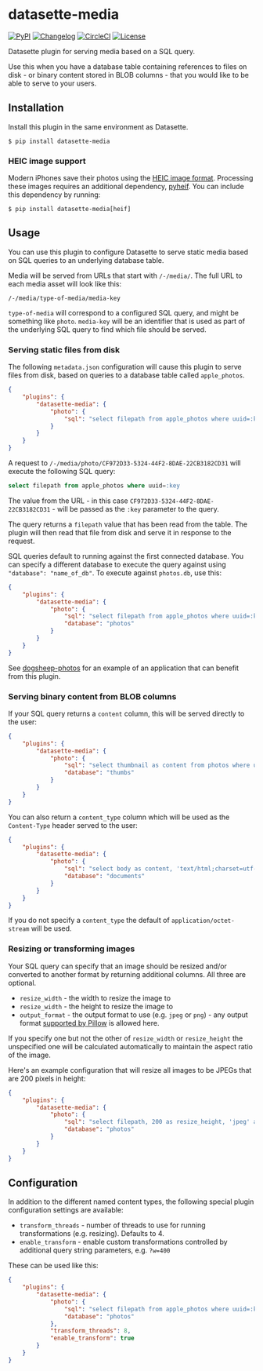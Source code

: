 # datasette-media

[![PyPI](https://img.shields.io/pypi/v/datasette-media.svg)](https://pypi.org/project/datasette-media/)
[![Changelog](https://img.shields.io/github/v/release/simonw/datasette-media?include_prereleases&label=changelog)](https://github.com/simonw/datasette-media/releases)
[![CircleCI](https://circleci.com/gh/simonw/datasette-media.svg?style=svg)](https://circleci.com/gh/simonw/datasette-media)
[![License](https://img.shields.io/badge/license-Apache%202.0-blue.svg)](https://github.com/simonw/datasette-media/blob/master/LICENSE)

Datasette plugin for serving media based on a SQL query.

Use this when you have a database table containing references to files on disk - or binary content stored in BLOB columns - that you would like to be able to serve to your users.

## Installation

Install this plugin in the same environment as Datasette.

    $ pip install datasette-media

### HEIC image support

Modern iPhones save their photos using the [HEIC image format](https://en.wikipedia.org/wiki/High_Efficiency_Image_File_Format). Processing these images requires an additional dependency, [pyheif](https://pypi.org/project/pyheif/). You can include this dependency by running:

    $ pip install datasette-media[heif]

## Usage

You can use this plugin to configure Datasette to serve static media based on SQL queries to an underlying database table.

Media will be served from URLs that start with `/-/media/`. The full URL to each media asset will look like this:

    /-/media/type-of-media/media-key

`type-of-media` will correspond to a configured SQL query, and might be something like `photo`. `media-key` will be an identifier that is used as part of the underlying SQL query to find which file should be served.

### Serving static files from disk

The following ``metadata.json`` configuration will cause this plugin to serve files from disk, based on queries to a database table called `apple_photos`.

```json
{
    "plugins": {
        "datasette-media": {
            "photo": {
                "sql": "select filepath from apple_photos where uuid=:key"
            }
        }
    }
}
```

A request to `/-/media/photo/CF972D33-5324-44F2-8DAE-22CB3182CD31` will execute the following SQL query:

```sql
select filepath from apple_photos where uuid=:key
```

The value from the URL -  in this case `CF972D33-5324-44F2-8DAE-22CB3182CD31` - will be passed as the `:key` parameter to the query.

The query returns a `filepath` value that has been read from the table. The plugin will then read that file from disk and serve it in response to the request.

SQL queries default to running against the first connected database. You can specify a different database to execute the query against using `"database": "name_of_db"`. To execute against `photos.db`, use this:

```json
{
    "plugins": {
        "datasette-media": {
            "photo": {
                "sql": "select filepath from apple_photos where uuid=:key",
                "database": "photos"
            }
        }
    }
}
```

See [dogsheep-photos](https://github.com/dogsheep/dogsheep-photos) for an example of an application that can benefit from this plugin.

### Serving binary content from BLOB columns

If your SQL query returns a `content` column, this will be served directly to the user:

```json
{
    "plugins": {
        "datasette-media": {
            "photo": {
                "sql": "select thumbnail as content from photos where uuid=:key",
                "database": "thumbs"
            }
        }
    }
}
```

You can also return a `content_type` column which will be used as the `Content-Type` header served to the user:

```json
{
    "plugins": {
        "datasette-media": {
            "photo": {
                "sql": "select body as content, 'text/html;charset=utf-8' as content_type from documents where id=:key",
                "database": "documents"
            }
        }
    }
}
```

If you do not specify a `content_type` the default of `application/octet-stream` will be used.

### Resizing or transforming images

Your SQL query can specify that an image should be resized and/or converted to another format by returning additional columns. All three are optional.

* `resize_width` - the width to resize the image to
* `resize_width` - the height to resize the image to
* `output_format` - the output format to use (e.g. `jpeg` or `png`) - any output format [supported by Pillow](https://pillow.readthedocs.io/en/stable/handbook/image-file-formats.html) is allowed here.

If you specify one but not the other of `resize_width` or `resize_height` the unspecified one will be calculated automatically to maintain the aspect ratio of the image.

Here's an example configuration that will resize all images to be JPEGs that are 200 pixels in height:

```json
{
    "plugins": {
        "datasette-media": {
            "photo": {
                "sql": "select filepath, 200 as resize_height, 'jpeg' as output_format from apple_photos where uuid=:key",
                "database": "photos"
            }
        }
    }
}
```

## Configuration

In addition to the different named content types, the following special plugin configuration settings are available:

- `transform_threads` - number of threads to use for running transformations (e.g. resizing). Defaults to 4.
- `enable_transform` - enable custom transformations controlled by additional query string parameters, e.g. `?w=400`

These can be used like this:

```json
{
    "plugins": {
        "datasette-media": {
            "photo": {
                "sql": "select filepath from apple_photos where uuid=:key",
                "database": "photos"
            },
            "transform_threads": 8,
            "enable_transform": true
        }
    }
}
```
